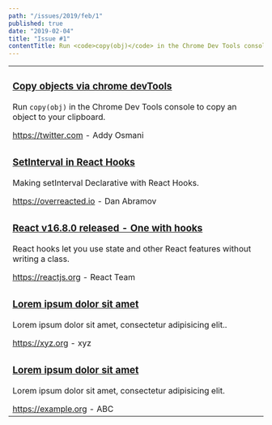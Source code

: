 ```yaml
---
path: "/issues/2019/feb/1"
published: true
date: "2019-02-04"
title: "Issue #1"
contentTitle: Run <code>copy(obj)</code> in the Chrome Dev Tools console to copy an object to your clipboard.
---
```


<center>
	<table align="center" border="0" cellspacing="0" width="100%" height="100%" cellpadding="0">
		<tbody>
			<tr>
				<td>
					<div class="issue__content">
            <a href="/"><h3 class="issue__content-title">Copy objects via chrome devTools</h3></a>
            <p class="issue__content-desc">Run <code>copy(obj)</code> in the Chrome Dev Tools console to copy an object to your clipboard.</p>
            <div class="issue__content-info"><a href="/">https://twitter.com</a> <span>- Addy Osmani</span></div>
          </div>
				</td>
			</tr>
			<tr>
				<td>
					<div class="issue__content">
            <a href="/"><h3 class="issue__content-title">SetInterval in React Hooks</h3></a>
            <p class="issue__content-desc">Making setInterval Declarative with React Hooks.</p>
            <div class="issue__content-info"><a href="/">https://overreacted.io</a> <span>- Dan Abramov</span></div>
          </div>
				</td>
			</tr>
			<tr>
				<td>
					<div class="issue__content">
            <a href="/"><h3 class="issue__content-title">React v16.8.0 released - One with hooks</h3></a>
            <p class="issue__content-desc">React hooks let you use state and other React features without writing a class.</p>
            <div class="issue__content-info"><a href="/">https://reactjs.org</a> <span>- React Team</span></div>
          </div>
				</td>
			</tr>
			<tr>
				<td>
					<div class="issue__content">
            <a href="/"><h3 class="issue__content-title">Lorem ipsum dolor sit amet</h3></a>
            <p class="issue__content-desc">Lorem ipsum dolor sit amet, consectetur adipisicing elit..</p>
            <div class="issue__content-info"><a href="/">https://xyz.org</a> <span>- xyz</span></div>
          </div>
				</td>
			</tr>
			<tr>
				<td>
					<div class="issue__content">
            <a href="/"><h3 class="issue__content-title">Lorem ipsum dolor sit amet</h3></a>
            <p class="issue__content-desc">Lorem ipsum dolor sit amet, consectetur adipisicing elit.</p>
            <div class="issue__content-info"><a href="/">https://example.org</a> <span>- ABC</span></div>
          </div>
				</td>
			</tr>
    </tbody>
  </table>
</center>
